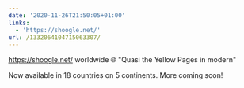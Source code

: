```yaml
---
date: '2020-11-26T21:50:05+01:00'
links:
  - 'https://shoogle.net/'
url: /1332064104715063307/
---
```

https://shoogle.net/ worldwide 🌐 "Quasi the Yellow Pages in modern"

Now available in 18 countries on 5 continents. More coming soon!
